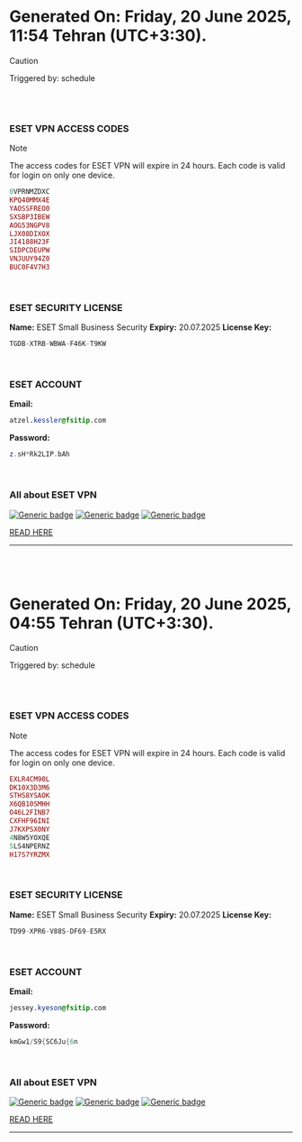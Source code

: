 # Generated On: Friday, 20 June 2025, 11:54 Tehran (UTC+3:30).

> [!CAUTION]
> Triggered by: schedule

<br><br>

### ESET VPN ACCESS CODES

> [!NOTE]
> The access codes for ESET VPN will expire in 24 hours.
> Each code is valid for login on only one device.

```ruby
0VPRNMZDXC
KPQ40MMX4E
YAOSSFREO0
SXSBP3IBEW
AOG53NGPV8
LJX08DIXOX
JI4188H23F
SIDPCDEUPW
VNJUUY94Z0
BUC0F4V7H3
```

<br>

### ESET SECURITY LICENSE

**Name:** ESET Small Business Security
**Expiry:** 20.07.2025
**License Key:**

```POV-Ray SDL
TGDB-XTRB-WBWA-F46K-T9KW
```

<br>

### ESET ACCOUNT

**Email:**

```CSS
atzel.kessler@fsitip.com
```

**Password:**

```POV-Ray SDL
z.sH*Rk2LIP.bAh
```

<br>

### All about ESET VPN


[![Generic badge](https://img.shields.io/badge/Download-Android-green.svg)](https://play.google.com/store/apps/details?id=com.eset.vpn)
[![Generic badge](https://img.shields.io/badge/Download-ios-white.svg)](https://apps.apple.com/us/app/eset-vpn/id6463002278)
[![Generic badge](https://img.shields.io/badge/Download-windows-blue.svg)](https://download.eset.com/com/eset/apps/home/vpn/windows/latest/eset_vpn_installer.exe)
  

[READ HERE](https://t.me/F_NiREvil/2113)

---

<br><br>

# Generated On: Friday, 20 June 2025, 04:55 Tehran (UTC+3:30).

> [!CAUTION]
> Triggered by: schedule

<br><br>

### ESET VPN ACCESS CODES

> [!NOTE]
> The access codes for ESET VPN will expire in 24 hours.
> Each code is valid for login on only one device.

```ruby
EXLR4CM90L
DK10X3D3M6
STHS8YSAOK
X6QB10SMHH
O46L2FINB7
CXFHF96INI
J7KXPSX0NY
4N8W5YOXQE
5LS4NPERNZ
H17S7YRZMX
```

<br>

### ESET SECURITY LICENSE

**Name:** ESET Small Business Security
**Expiry:** 20.07.2025
**License Key:**

```POV-Ray SDL
TD99-XPR6-V88S-DF69-E5RX
```

<br>

### ESET ACCOUNT

**Email:**

```CSS
jessey.kyeson@fsitip.com
```

**Password:**

```POV-Ray SDL
kmGw1/S9{SC6Ju{6n
```

<br>

### All about ESET VPN


[![Generic badge](https://img.shields.io/badge/Download-Android-green.svg)](https://play.google.com/store/apps/details?id=com.eset.vpn)
[![Generic badge](https://img.shields.io/badge/Download-ios-white.svg)](https://apps.apple.com/us/app/eset-vpn/id6463002278)
[![Generic badge](https://img.shields.io/badge/Download-windows-blue.svg)](https://download.eset.com/com/eset/apps/home/vpn/windows/latest/eset_vpn_installer.exe)
  

[READ HERE](https://t.me/F_NiREvil/2113)

---

<br><br>

